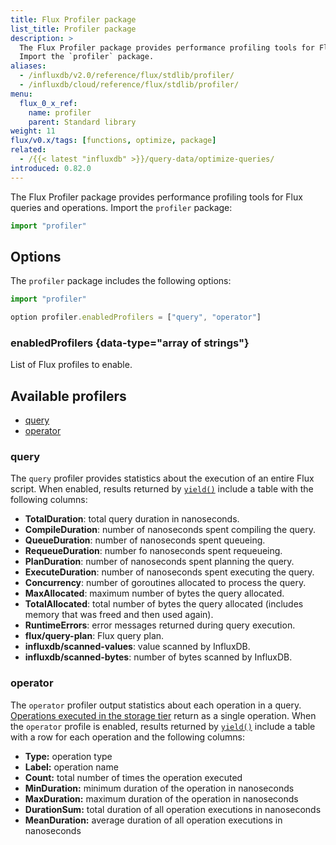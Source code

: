 ```yaml
---
title: Flux Profiler package
list_title: Profiler package
description: >
  The Flux Profiler package provides performance profiling tools for Flux queries and operations.
  Import the `profiler` package.
aliases:
  - /influxdb/v2.0/reference/flux/stdlib/profiler/
  - /influxdb/cloud/reference/flux/stdlib/profiler/
menu:
  flux_0_x_ref:
    name: profiler
    parent: Standard library
weight: 11
flux/v0.x/tags: [functions, optimize, package]
related:
  - /{{< latest "influxdb" >}}/query-data/optimize-queries/
introduced: 0.82.0
---
```


The Flux Profiler package provides performance profiling tools for Flux queries and operations.
Import the `profiler` package:

```js
import "profiler"
```

## Options
The `profiler` package includes the following options:

```js
import "profiler"

option profiler.enabledProfilers = ["query", "operator"]
```

### enabledProfilers {data-type="array of strings"}
List of Flux profiles to enable.

## Available profilers
- [query](#query)
- [operator](#operator)

### query
The `query` profiler provides statistics about the execution of an entire Flux script.
When enabled, results returned by [`yield()`](/flux/v0.x/stdlib/universe/yield/)
include a table with the following columns:

- **TotalDuration**: total query duration in nanoseconds.
- **CompileDuration**: number of nanoseconds spent compiling the query.
- **QueueDuration**: number of nanoseconds spent queueing.
- **RequeueDuration**: number fo nanoseconds spent requeueing.
- **PlanDuration**: number of nanoseconds spent planning the query.
- **ExecuteDuration**: number of nanoseconds spent executing the query.
- **Concurrency**: number of goroutines allocated to process the query.
- **MaxAllocated**: maximum number of bytes the query allocated.
- **TotalAllocated**: total number of bytes the query allocated (includes memory that was freed and then used again).
- **RuntimeErrors**: error messages returned during query execution.
- **flux/query-plan**: Flux query plan.
- **influxdb/scanned-values**: value scanned by InfluxDB.
- **influxdb/scanned-bytes**: number of bytes scanned by InfluxDB.

### operator
The `operator` profiler output statistics about each operation in a query.
[Operations executed in the storage tier](/influxdb/cloud/query-data/optimize-queries/#start-queries-with-pushdown-functions)
return as a single operation.
When the `operator` profile is enabled, results returned by [`yield()`](/flux/v0.x/stdlib/universe/yield/)
include a table with a row for each operation and the following columns:

- **Type:** operation type
- **Label:** operation name
- **Count:** total number of times the operation executed
- **MinDuration:** minimum duration of the operation in nanoseconds
- **MaxDuration:** maximum duration of the operation in nanoseconds
- **DurationSum:** total duration of all operation executions in nanoseconds
- **MeanDuration:** average duration of all operation executions in nanoseconds
